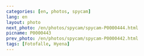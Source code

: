 ```yaml
---
categories: [en, photos, spycam]
lang: en
layout: photo
next_photo: /en/photos/spycam/spycam-P0000444.html
picname: P0000443
prev_photo: /en/photos/spycam/spycam-P0000442.html
tags: [Fotofalle, Hyena]
---
```

